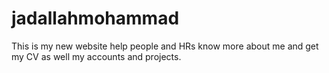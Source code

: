 # jadallahmohammad
This is my new website help people and HRs know more about me and get my CV as well my accounts and projects.
